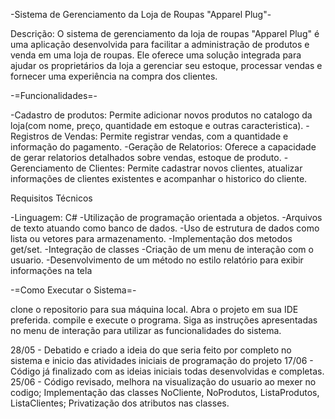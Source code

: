 -Sistema de Gerenciamento da Loja de Roupas "Apparel Plug"-

Descrição: O sistema de gerenciamento da loja de roupas "Apparel Plug" é uma aplicação desenvolvida para facilitar a administração de produtos e venda em uma loja de roupas. Ele oferece uma solução integrada para ajudar os proprietários da loja a gerenciar seu estoque, processar vendas e fornecer uma experiência na compra dos clientes.

-=Funcionalidades=-

-Cadastro de produtos: Permite adicionar novos produtos no catalogo da loja(com nome, preço, quantidade em estoque e outras caracteristica). -Registros de Vendas: Permite registrar vendas, com a quantidade e informação do pagamento. -Geração de Relatorios: Oferece a capacidade de gerar relatorios detalhados sobre vendas, estoque de produto. -Gerenciamento de Clientes: Permite cadastrar novos clientes, atualizar informações de clientes existentes e acompanhar o historico do cliente.

Requisitos Técnicos

-Linguagem: C#
-Utilização de programação orientada a objetos.
-Arquivos de texto atuando como banco de dados.
-Uso de estrutura de dados como lista ou vetores para armazenamento.
-Implementação dos metodos get/set.
-Integração de classes
-Criação de um menu de interação com o usuario.
-Desenvolvimento de um método no estilo relatório para exibir informações na tela

-=Como Executar o Sistema=-

clone o repositorio para sua máquina local.
Abra o projeto em sua IDE preferida.
compile e execute o programa.
Siga as instruções apresentadas no menu de interação para utilizar as funcionalidades do sistema.

28/05 - Debatido e criado a ideia do que seria feito por completo no sistema e inicio das atividades iniciais de programação do projeto
17/06 - Código já finalizado com as ideias iniciais todas desenvolvidas e completas. 
25/06 - Código revisado, melhora na visualização do usuario ao mexer no codigo; Implementação das classes NoCliente, NoProdutos, ListaProdutos, ListaClientes; Privatização dos atributos nas classes.
